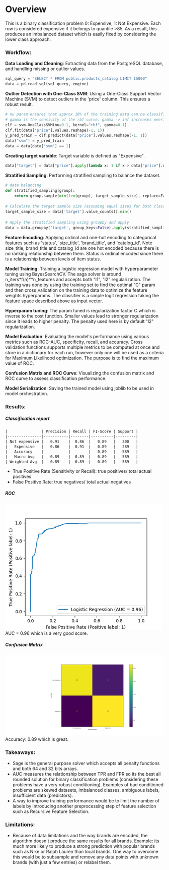 # Overview

This is a binary classification problem 0: Expensive, 1: Not Expensive. Each row is considered expensive if it belongs to quantile >85. As a result, this produces an imbalanced dataset which is easily fixed by considering the lower class approach.

### Workflow:

**Data Loading and Cleaning**: Extracting data from the PostgreSQL database, and handling missing or outlier values.

```python
sql_query = "SELECT * FROM public.products_catalog LIMIT 15000"
data = pd.read_sql(sql_query, engine)
```
**Outlier Detection with One-Class SVM**: Using a One-Class Support Vector Machine (SVM) to detect outliers in the 'price' column. This ensures a robust result.

```python
# nu param ensures that approx 10% of the training data can be classified as an outlier
# gamma is the sensivity of the rbf curve. gamma -> inf increases overfitting, lower values tend to produce less flexible decision boundaries
clf = svm.OneClassSVM(nu=0.1, kernel="rbf", gamma=0.1)
clf.fit(data["price"].values.reshape(-1, 1))
y_pred_train = clf.predict(data["price"].values.reshape(-1, 1))
data["svm"] = y_pred_train
data = data[data["svm"] == 1]
```

**Creating target variable**: Target variable is defined as "Expensive".
```python
data["target"] = data["price"].apply(lambda x: 1 if x > data["price"].quantile(0.85) else 0)
```

**Stratified Sampling**: Performing stratified sampling to balance the dataset.
```python
# data balancing
def stratified_sampling(group):
    return group.sample(min(len(group), target_sample_size), replace=False)

# Calculate the target sample size (assuming equal sizes for both classes)
target_sample_size = data['target'].value_counts().min()

# Apply the stratified sampling using groupby and apply
data = data.groupby('target', group_keys=False).apply(stratified_sampling)
```

**Feature Encoding**: Applying ordinal and one-hot encoding to categorical features such as 'status', 'size_title', 'brand_title', and 'catalog_id'. Note size_title, brand_title and catalog_id are one hot encoded because there is no ranking relationship between them. Status is ordinal encoded since there is a relationship between levels of item status.

**Model Training**: Training a logistic regression model with hyperparameter tuning using BayesSearchCV. The saga solver is around n_iters*f(n)**n_features and accepts both "l1", "l2" regularization. The training was done by using the training set to find the optimal "C" param and then cross_validation on the training data to optimize the feature weights hyperparams.
The classifier is a simple logit regression taking the feature space described above as input vector.

**Hyperparam tuning**: The param tuned is regularization factor C which is inverse to the cost function. Smaller values lead to stronger regularization since it leads to higher penalty. The penalty used here is by default "l2" regularization.

**Model Evaluation**: Evaluating the model's performance using various metrics such as ROC-AUC, specificity, recall, and accuracy. Cross validation functions supports multiple metrics to be computed at once and store in a dictionary for each run, however only one will be used as a criteria for Maximum Likelihood optimization. The purpose is to find the maximum value of ROC.

**Confusion Matrix and ROC Curve**: Visualizing the confusion matrix and ROC curve to assess classification performance.

**Model Serialization**: Saving the trained model using joblib to be used in model orchestration.

### Results:

##### Classification report

    |               | Precision | Recall | F1-Score | Support |
    |---------------|-----------|--------|----------|---------|
    | Not expensive |   0.91    |  0.86  |   0.89   |   300   |
    |   Expensive   |   0.86    |  0.91  |   0.89   |   289   |
    |   Accuracy    |           |        |   0.89   |   589   |
    |   Macro Avg   |   0.89    |  0.89  |   0.89   |   589   |
    | Weighted Avg  |   0.89    |  0.89  |   0.89   |   589   |

- True Positive Rate (Sensitivity or Recall): true positives/ total actual positives
- False Positive Rate: true negatives/ total actual negatives

##### ROC
![Local Image](ROC.png)
AUC = 0.96 which is a very good score.

##### Confusion Matrix
![Local Image](conf.png)
Accuracy: 0.89 which is great.


### Takeaways:

- Sage is the general purpose solver which accepts all penalty functions and both 64 and 32 bits arrays.
- AUC measures the relationship between TPR and FPR so its the best all rounded solution for binary classification problems (considering these problems have a very robust conditioning). Examples of bad conditioned problems are skewed datasets, imbalanced classes, ambiguous labels, insufficient data (predictors).
- A way to improve training performance would be to limit the number of labels by introducing another preprocessing step of feature selection such as Recursive Feature Selection.

### Limitations:

- Because of data limitations and the way brands are encoded, the algorithm doesn't produce the same results for all brands. Example: its much more likely to produce a strong prediction with popular brands such as Nike or Ralph Lauren than local brands. One way to overcome this would be to subsample and remove any data points with unknown brands (with just a few entries) or relabel them.
